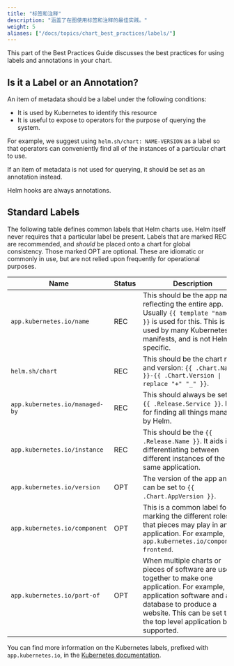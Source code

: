 ```yaml
---
title: "标签和注释"
description: "涵盖了在图使用标签和注释的最佳实践。"
weight: 5
aliases: ["/docs/topics/chart_best_practices/labels/"]
---
```


This part of the Best Practices Guide discusses the best practices for using
labels and annotations in your chart.

## Is it a Label or an Annotation?

An item of metadata should be a label under the following conditions:

- It is used by Kubernetes to identify this resource
- It is useful to expose to operators for the purpose of querying the system.

For example, we suggest using `helm.sh/chart: NAME-VERSION` as a label so that
operators can conveniently find all of the instances of a particular chart to
use.

If an item of metadata is not used for querying, it should be set as an
annotation instead.

Helm hooks are always annotations.

## Standard Labels

The following table defines common labels that Helm charts use. Helm itself
never requires that a particular label be present. Labels that are marked REC
are recommended, and _should_ be placed onto a chart for global consistency.
Those marked OPT are optional. These are idiomatic or commonly in use, but are
not relied upon frequently for operational purposes.

| Name                           | Status | Description                                                                                                                                                                                                                |
| ------------------------------ | ------ | -------------------------------------------------------------------------------------------------------------------------------------------------------------------------------------------------------------------------- |
| `app.kubernetes.io/name`       | REC    | This should be the app name, reflecting the entire app. Usually `{{ template "name" . }}` is used for this. This is used by many Kubernetes manifests, and is not Helm-specific.                                           |
| `helm.sh/chart`                | REC    | This should be the chart name and version: `{{ .Chart.Name }}-{{ .Chart.Version \| replace "+" "_" }}`.                                                                                                                    |
| `app.kubernetes.io/managed-by` | REC    | This should always be set to `{{ .Release.Service }}`. It is for finding all things managed by Helm.                                                                                                                       |
| `app.kubernetes.io/instance`   | REC    | This should be the `{{ .Release.Name }}`. It aids in differentiating between different instances of the same application.                                                                                                  |
| `app.kubernetes.io/version`    | OPT    | The version of the app and can be set to `{{ .Chart.AppVersion }}`.                                                                                                                                                        |
| `app.kubernetes.io/component`  | OPT    | This is a common label for marking the different roles that pieces may play in an application. For example, `app.kubernetes.io/component: frontend`.                                                                       |
| `app.kubernetes.io/part-of`    | OPT    | When multiple charts or pieces of software are used together to make one application. For example, application software and a database to produce a website. This can be set to the top level application being supported. |

You can find more information on the Kubernetes labels, prefixed with
`app.kubernetes.io`, in the [Kubernetes
documentation](https://kubernetes.io/docs/concepts/overview/working-with-objects/common-labels/).

